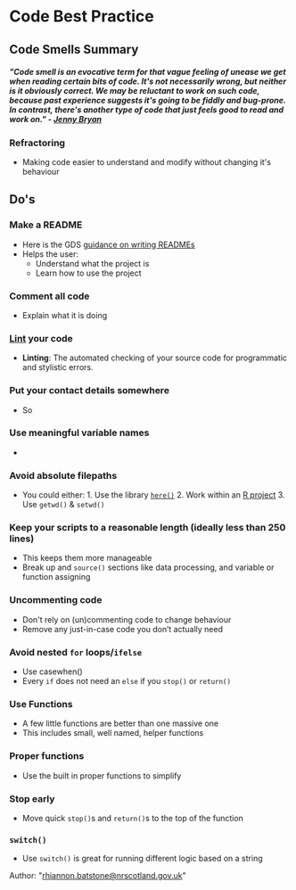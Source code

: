 # Code Best Practice

## Code Smells Summary
##### "Code smell is an evocative term for that vague feeling of unease we get when reading certain bits of code. It's not necessarily wrong, but neither is it obviously correct. We may be reluctant to work on such code, because past experience suggests it's going to be fiddly and bug-prone. In contrast, there's another type of code that just feels good to read and work on." - [Jenny Bryan](https://github.com/jennybc/code-smells-and-feels#:~:text=GitHub%3A%20%40jennybc%20%22Code%20smell%22%20is%20an%20evocative%20term,suggests%20it%27s%20going%20to%20be%20fiddly%20and%20bug-prone.)

###  Refractoring 
* Making code easier to understand and modify without changing it's behaviour

## Do's
### Make a README 
  * Here is the GDS [guidance on writing READMEs](https://gds-way.cloudapps.digital/manuals/readme-guidance.html#writing-readmes)
  * Helps the user: 
      * Understand what the project is
      * Learn how to use the project
   
### Comment all code 
   * Explain what it is doing
   
###  [Lint](https://github.com/jimhester/lintr) your code
   * **Linting**: The automated checking of your source code for programmatic and stylistic errors.
   
### Put your contact details somewhere
   * So 
### Use meaningful variable names
   * 
### Avoid absolute filepaths
   * You could either:
         1. Use the library [`here()`](https://github.com/krlmlr/here)
         2. Work within an [R project](https://support.rstudio.com/hc/en-us/articles/200526207-Using-Projects)
         3. Use `getwd()` & `setwd()` 
### Keep your scripts to a reasonable length (ideally less than 250 lines)
   * This keeps them more manageable
   * Break up and `source()` sections like data processing, and variable or function assigning
### Uncommenting code
   * Don't rely on (un)commenting code to change behaviour
   * Remove any just-in-case code you don’t actually need
### Avoid nested `for` loops/`ifelse`
   * Use casewhen()
   * Every `if` does not need an `else` if you `stop()` or `return()`
### Use Functions
   * A few little functions are better than one massive one
   * This includes small, well named, helper functions
### Proper functions
   * Use the built in proper functions to simplify 
### Stop early
   *  Move quick `stop()`s and `return()`s to the top of the function
### `switch()`
   * Use `switch()` is great for running different logic based on a string


Author: "rhiannon.batstone@nrscotland.gov.uk"
